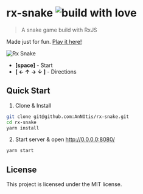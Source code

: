 # rx-snake ![build with love](https://img.shields.io/badge/build%20with-%E2%9D%A4-fa5562.svg?style=flat-square)

> A snake game build with RxJS

Made just for fun. [Play it here!](https://annotis.github.io/rx-snake)

![Rx Snake](https://dl.dropboxusercontent.com/s/tg8jgh6itv3aeay/3549DD7B-D935-4C18-8A24-5B6DC5E0BAB7-73499-0000BABF8CC96015.gif?dl=0)

- **[space]** - Start
- **[ ← ↑ → ↓ ]** - Directions

## Quick Start

1. Clone & Install
```sh
git clone git@github.com:AnNOtis/rx-snake.git
cd rx-snake
yarn install
```

2. Start server & open http://0.0.0.0:8080/
  ```sh
  yarn start
  ```

## License
This project is licensed under the MIT license.
